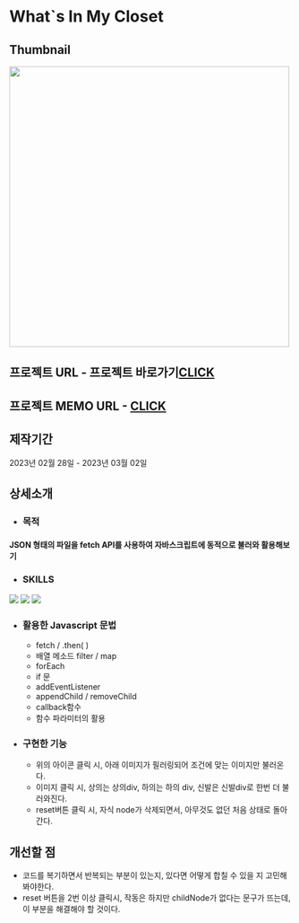 # What`s In My Closet

## Thumbnail
<img src="https://user-images.githubusercontent.com/94448281/222416718-5480f494-2c5b-4ce1-8f89-8c15884e9af3.png" width="500"/>

## 프로젝트 URL - 프로젝트 바로가기<a href="https://whats-in-my-closet.netlify.app">CLICK</a>

## 프로젝트 MEMO URL - <a href="https://desert-edam-bea.notion.site/What-s-In-My-Closet-74cb78cb3c9b4ab897b89217664fc8bd">CLICK</a>


## 제작기간
2023년 02월 28일 - 2023년 03월 02일

## 상세소개
* ### 목적
#### JSON 형태의 파일을 fetch API를 사용하여 자바스크립트에 동적으로 불러와 활용해보기

* ### SKILLS
<div>
  <img src="https://img.shields.io/badge/HTML5-E34F26?style=flat&logo=HTML5&logoColor=white" />
  <img src="https://img.shields.io/badge/CSS3-1572B6?style=flat&logo=CSS3&logoColor=white" />
  <img src="https://img.shields.io/badge/JAVASCRIPT-F7DF1E?style=flat&logo=JAVASCRIPT&logoColor=black" />
</div>

* ### 활용한 Javascript 문법
  - fetch / .then( )
  - 배열 메소드 filter / map
  - forEach
  - if 문
  - addEventListener
  - appendChild / removeChild
  - callback함수
  - 함수 파라미터의 활용
  
* ### 구현한 기능
  - 위의 아이콘 클릭 시, 아래 이미지가 필러링되어 조건에 맞는 이미지만 불러온다.
  - 이미지 클릭 시, 상의는 상의div, 하의는 하의 div, 신발은 신발div로 한번 더 불러와진다.
  - reset버튼 클릭 시, 자식 node가 삭제되면서, 아무것도 없던 처음 상태로 돌아간다.

## 개선할 점
* 코드를 복기하면서 반복되는 부분이 있는지, 있다면 어떻게 합칠 수 있을 지 고민해봐야한다.
* reset 버튼을 2번 이상 클릭시, 작동은 하지만 childNode가 없다는 문구가 뜨는데, 이 부분을 해결해야 할 것이다.
